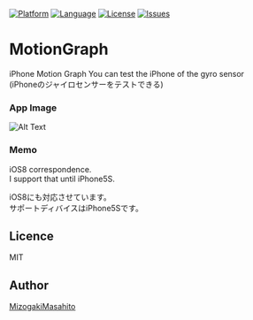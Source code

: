 [![Platform](http://img.shields.io/badge/platform-ios-blue.svg?style=flat
)](https://developer.apple.com/iphone/index.action)
[![Language](http://img.shields.io/badge/language-swift-brightgreen.svg?style=flat
)](https://developer.apple.com/swift)
[![License](http://img.shields.io/badge/license-MIT-lightgrey.svg?style=flat
)](http://mit-license.org)
[![Issues](https://img.shields.io/github/issues/nghialv/Hakuba.svg?style=flat
)](https://github.com/MMasahito/MotionGraph/issues?state=open)

# MotionGraph
iPhone Motion Graph
You can test the iPhone of the gyro sensor  
(iPhoneのジャイロセンサーをテストできる)

### App Image ###
![Alt Text](https://github.com/MMasahito/MotionGraph/blob/master/image.gif)  

### Memo ###
iOS8 correspondence.  
I support that until iPhone5S.  

iOS8にも対応させています。  
サポートディバイスはiPhone5Sです。

## Licence

MIT

## Author

[MizogakiMasahito](https://github.com/MMasahito)

